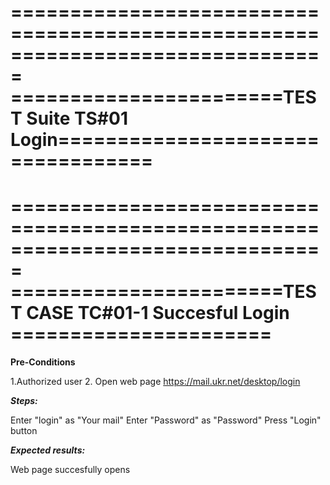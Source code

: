 ===============================================================================
=======================TEST Suite TS#01 Login==================================
===============================================================================

===============================================================================
=======================TEST CASE TC#01-1 Succesful Login ======================
===============================================================================
****Pre-Conditions****

1.Authorized user
2. Open web page https://mail.ukr.net/desktop/login
 
***Steps:***

Enter "login" as "Your mail"
Enter "Password" as "Password"
Press "Login" button

***Expected results:***

Web page succesfully opens
